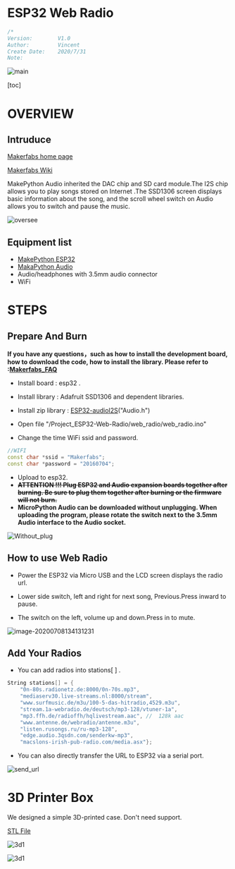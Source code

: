 # ESP32 Web Radio

```c++
/*
Version:		V1.0
Author:			Vincent
Create Date:	2020/7/31
Note:
```

![main](md_pic/main.JPG)

[toc]

# OVERVIEW

## Intruduce

[Makerfabs home page](https://www.makerfabs.com/)

[Makerfabs Wiki](https://makerfabs.com/wiki/index.php?title=Main_Page)

MakePython Audio inherited the DAC chip and SD card module.The I2S chip allows you to play songs stored on Internet .The SSD1306 screen displays basic information about the song, and the scroll wheel switch on Audio allows you to switch and pause the music.

![oversee](md_pic/oversee.jpg)

## Equipment list

- [MakePython ESP32](https://www.makerfabs.com/wiki/index.php?title=MakePython_ESP32)
- [MakaPython Audio](https://www.makerfabs.com/wiki/index.php?title=MakaPython_Audio)
- Audio/headphones with 3.5mm audio connector
- WiFi

# STEPS

## Prepare And Burn

**If you have any questions，such as how to install the development board, how to download the code, how to install the library. Please refer to :[Makerfabs_FAQ](https://github.com/Makerfabs/Makerfabs_FAQ)**

- Install board : esp32 .
- Install library : Adafruit SSD1306 and dependent libraries.
- Install zip library : [ESP32-audioI2S](https://github.com/schreibfaul1/ESP32-audioI2S)("Audio.h")
- Open file "/Project_ESP32-Web-Radio/web_radio/web_radio.ino"

- Change the time WiFi ssid and password.

```c++
//WIFI
const char *ssid = "Makerfabs";
const char *password = "20160704";
```


- Upload to esp32.
- **~~ATTENTION !!! Plug ESP32 and Audio expansion boards together after burning. Be sure to plug them together after burning or the firmware will not burn.~~** 
- **MicroPython Audio can be downloaded without unplugging. When uploading the program, please rotate the switch next to the 3.5mm Audio interface to the Audio socket.**

![Without_plug](md_pic/Without_plug.png)

## How to use Web Radio

- Power the ESP32 via Micro USB and the LCD screen displays the radio url.

- Lower side switch, left and right for next song, Previous.Press inward to pause.
- The switch on the left, volume up and down.Press in to mute.

![image-20200708134131231](md_pic/button_control.png)

## Add Your Radios

- You can add radios into stations[ ] .

```c++
String stations[] = {
    "0n-80s.radionetz.de:8000/0n-70s.mp3",
    "mediaserv30.live-streams.nl:8000/stream",
    "www.surfmusic.de/m3u/100-5-das-hitradio,4529.m3u",
    "stream.1a-webradio.de/deutsch/mp3-128/vtuner-1a",
    "mp3.ffh.de/radioffh/hqlivestream.aac", //  128k aac
    "www.antenne.de/webradio/antenne.m3u",
    "listen.rusongs.ru/ru-mp3-128",
    "edge.audio.3qsdn.com/senderkw-mp3",
    "macslons-irish-pub-radio.com/media.asx"};
```

- You can also directly transfer the URL to ESP32 via a serial port.

![send_url](md_pic/send_url.jpg)


# 3D Printer Box

We designed a simple 3D-printed case. Don't need support.

[STL File](https://github.com/Makerfabs/Project_MakePython_Audio_Music/)

![3d1](md_pic/3d1.png)

![3d1](md_pic/3d2.png)